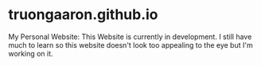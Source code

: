 # truongaaron.github.io
My Personal Website:
This Website is currently in development. I still have much to learn so this website doesn't look too
appealing to the eye but I'm working on it.

